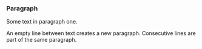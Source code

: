 ### Paragraph

Some text in paragraph one.

An empty line between text creates a new paragraph.
Consecutive lines are part of the same paragraph.
